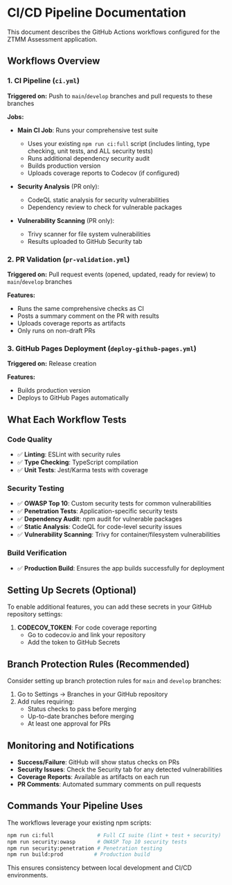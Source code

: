 # CI/CD Pipeline Documentation

This document describes the GitHub Actions workflows configured for the ZTMM Assessment application.

## Workflows Overview

### 1. CI Pipeline (`ci.yml`)
**Triggered on:** Push to `main`/`develop` branches and pull requests to these branches

**Jobs:**
- **Main CI Job**: Runs your comprehensive test suite
  - Uses your existing `npm run ci:full` script (includes linting, type checking, unit tests, and ALL security tests)
  - Runs additional dependency security audit
  - Builds production version
  - Uploads coverage reports to Codecov (if configured)

- **Security Analysis** (PR only): 
  - CodeQL static analysis for security vulnerabilities
  - Dependency review to check for vulnerable packages

- **Vulnerability Scanning** (PR only):
  - Trivy scanner for file system vulnerabilities
  - Results uploaded to GitHub Security tab

### 2. PR Validation (`pr-validation.yml`)
**Triggered on:** Pull request events (opened, updated, ready for review) to `main`/`develop` branches

**Features:**
- Runs the same comprehensive checks as CI
- Posts a summary comment on the PR with results
- Uploads coverage reports as artifacts
- Only runs on non-draft PRs

### 3. GitHub Pages Deployment (`deploy-github-pages.yml`)
**Triggered on:** Release creation

**Features:**
- Builds production version
- Deploys to GitHub Pages automatically

## What Each Workflow Tests

### Code Quality
- ✅ **Linting**: ESLint with security rules
- ✅ **Type Checking**: TypeScript compilation
- ✅ **Unit Tests**: Jest/Karma tests with coverage

### Security Testing
- ✅ **OWASP Top 10**: Custom security tests for common vulnerabilities
- ✅ **Penetration Tests**: Application-specific security tests
- ✅ **Dependency Audit**: npm audit for vulnerable packages
- ✅ **Static Analysis**: CodeQL for code-level security issues
- ✅ **Vulnerability Scanning**: Trivy for container/filesystem vulnerabilities

### Build Verification
- ✅ **Production Build**: Ensures the app builds successfully for deployment

## Setting Up Secrets (Optional)

To enable additional features, you can add these secrets in your GitHub repository settings:

1. **CODECOV_TOKEN**: For code coverage reporting
   - Go to codecov.io and link your repository
   - Add the token to GitHub Secrets

## Branch Protection Rules (Recommended)

Consider setting up branch protection rules for `main` and `develop` branches:

1. Go to Settings → Branches in your GitHub repository
2. Add rules requiring:
   - Status checks to pass before merging
   - Up-to-date branches before merging
   - At least one approval for PRs

## Monitoring and Notifications

- **Success/Failure**: GitHub will show status checks on PRs
- **Security Issues**: Check the Security tab for any detected vulnerabilities
- **Coverage Reports**: Available as artifacts on each run
- **PR Comments**: Automated summary comments on pull requests

## Commands Your Pipeline Uses

The workflows leverage your existing npm scripts:

```bash
npm run ci:full              # Full CI suite (lint + test + security)
npm run security:owasp       # OWASP Top 10 security tests
npm run security:penetration # Penetration testing
npm run build:prod          # Production build
```

This ensures consistency between local development and CI/CD environments.
